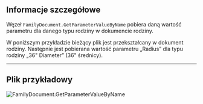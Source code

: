## Informacje szczegółowe
Węzeł `FamilyDocument.GetParameterValueByName` pobiera daną wartość parametru dla danego typu rodziny w dokumencie rodziny.

W poniższym przykładzie bieżący plik jest przekształcany w dokument rodziny. Następnie jest pobierana wartość parametru „Radius” dla typu rodziny „36" Diameter” (36" średnicy).
___
## Plik przykładowy

![FamilyDocument.GetParameterValueByName](./Revit.Application.FamilyDocument.GetParameterValueByName_img.jpg)
